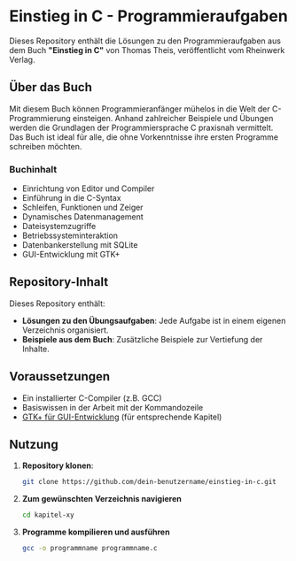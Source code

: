 # Einstieg in C - Programmieraufgaben

Dieses Repository enthält die Lösungen zu den Programmieraufgaben aus dem Buch **"Einstieg in C"** von Thomas Theis, veröffentlicht vom Rheinwerk Verlag.

## Über das Buch

Mit diesem Buch können Programmieranfänger mühelos in die Welt der C-Programmierung einsteigen. Anhand zahlreicher Beispiele und Übungen werden die Grundlagen der Programmiersprache C praxisnah vermittelt. Das Buch ist ideal für alle, die ohne Vorkenntnisse ihre ersten Programme schreiben möchten.

### Buchinhalt

- Einrichtung von Editor und Compiler
- Einführung in die C-Syntax
- Schleifen, Funktionen und Zeiger
- Dynamisches Datenmanagement
- Dateisystemzugriffe
- Betriebssysteminteraktion
- Datenbankerstellung mit SQLite
- GUI-Entwicklung mit GTK+

## Repository-Inhalt

Dieses Repository enthält:

- **Lösungen zu den Übungsaufgaben**: Jede Aufgabe ist in einem eigenen Verzeichnis organisiert.
- **Beispiele aus dem Buch**: Zusätzliche Beispiele zur Vertiefung der Inhalte.

## Voraussetzungen

- Ein installierter C-Compiler (z.B. GCC)
- Basiswissen in der Arbeit mit der Kommandozeile
- [GTK+ für GUI-Entwicklung](https://www.gtk.org/) (für entsprechende Kapitel)

## Nutzung

1. **Repository klonen**: 
    ```bash
    git clone https://github.com/dein-benutzername/einstieg-in-c.git
    ```
2. **Zum gewünschten Verzeichnis navigieren**
    ```bash
    cd kapitel-xy
    ```
3. **Programme kompilieren und ausführen**
    ```bash
    gcc -o programmname programmname.c
    ```